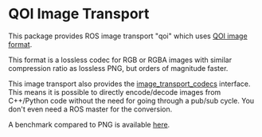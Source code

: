 <!--
SPDX-License-Identifier: BSD-3-Clause
SPDX-FileCopyrightText: Czech Technical University in Prague
-->

# QOI Image Transport

This package provides ROS image transport "qoi" which uses [QOI image format](https://qoiformat.org/).

This format is a lossless codec for RGB or RGBA images with similar compression ratio as lossless PNG, but orders of magnitude faster.

This image transport also provides the [image_transport_codecs](https://wiki.ros.org/image_transport_codecs) interface.
This means it is possible to directly encode/decode images from C++/Python code without the need for going through
a pub/sub cycle. You don't even need a ROS master for the conversion.

A benchmark compared to PNG is available [here](https://qoiformat.org/benchmark/).